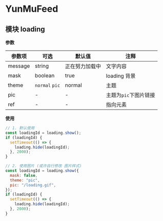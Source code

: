 # YunMuFeed

## 模块 **loading**

**参数**

| 参数项  | 可选           | 默认值         | 注释                  |
| ------- | -------------- | -------------- | --------------------- |
| message | string         | 正在努力加载中 | 文字内容              |
| mask    | boolean        | true           | loading 背景          |
| theme   | `normal` `pic` | normal         | 主题                  |
| pic     | -              | -              | 主题为`pic`下图片链接 |
| ref     | -              | -              | 指向元素              |

**使用**

```js
// 1. 默认使用
const loadingId = loading.show();
if (loadingId) {
  setTimeout(() => {
    loading.hide(loadingId);
  }, 2000);
}

// 2. 使用图片 (或许自行修改 图片样式)
const loadingId = loading.show({
  mask: false,
  theme: "pic",
  pic: "/loading.gif",
});
if (loadingId) {
  setTimeout(() => {
    loading.hide(loadingId);
  }, 2000);
}
```
